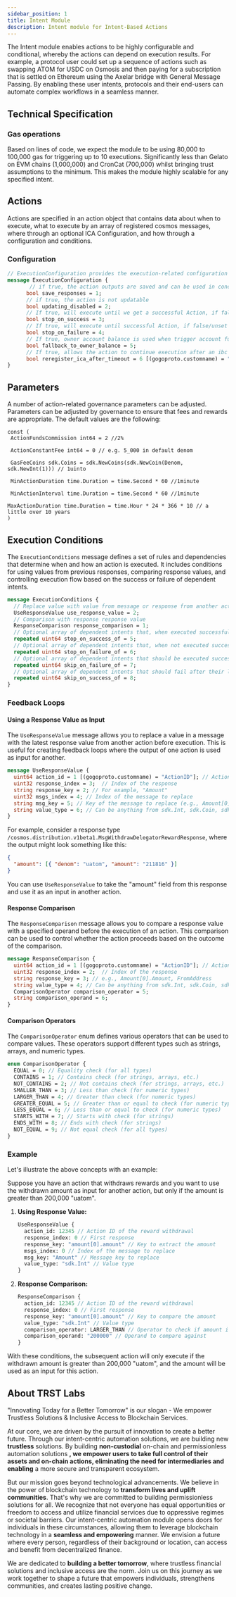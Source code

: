 ```yaml
---
sidebar_position: 1
title: Intent Module
description: Intent module for Intent-Based Actions
---
```


The Intent module enables actions to be highly configurable and conditional, whereby the actions can depend on execution results. For example, a protocol user could set up a sequence of actions such as swapping ATOM for USDC on Osmosis and then paying for a subscription that is settled on Ethereum using the Axelar bridge with General Message Passing. By enabling these user intents, protocols and their end-users can automate complex workflows in a seamless manner.

## Technical Specification

### Gas operations

Based on lines of code, we expect the module to be using 80,000 to 100,000 gas for triggering up to 10 executions. Significantly less than Gelato on EVM chains (1,000,000) and CronCat (700,000) whilst bringing trust assumptions to the minimum. This makes the module highly scalable for any specified intent.

## Actions

Actions are specified in an action object that contains data about when to execute, what to execute by an array of registered cosmos messages, where through an optional ICA Configuration, and how through a configuration and conditions.

### Configuration

```proto
// ExecutionConfiguration provides the execution-related configuration of the action
message ExecutionConfiguration {
       // if true, the action outputs are saved and can be used in condition-based logic
      bool save_responses = 1;
      // if true, the action is not updatable
      bool updating_disabled = 2;
      // If true, will execute until we get a successful Action, if false/unset will always execute
      bool stop_on_success = 3;
      // If true, will execute until successful Action, if false/unset will always execute
      bool stop_on_failure = 4;
      // If true, owner account balance is used when trigger account funds run out
      bool fallback_to_owner_balance = 5;
      // If true, allows the action to continue execution after an ibc channel times out (recommended)
      bool reregister_ica_after_timeout = 6 [(gogoproto.customname) = "ReregisterICAAfterTimeout"];
}
```

## Parameters

A number of action-related governance parameters can be adjusted. Parameters can be adjusted by governance to ensure that fees and rewards are appropriate. The default values are the following:

```golang
const (
 ActionFundsCommission int64 = 2 //2%

 ActionConstantFee int64 = 0 // e.g. 5_000 in default denom

 GasFeeCoins sdk.Coins = sdk.NewCoins(sdk.NewCoin(Denom, sdk.NewInt(1))) // 1uinto

 MinActionDuration time.Duration = time.Second * 60 //1minute

 MinActionInterval time.Duration = time.Second * 60 //1minute

MaxActionDuration time.Duration = time.Hour * 24 * 366 * 10 // a little over 10 years
)
```

## Execution Conditions

The `ExecutionConditions` message defines a set of rules and dependencies that determine when and how an action is executed. It includes conditions for using values from previous responses, comparing response values, and controlling execution flow based on the success or failure of dependent intents.

```proto
message ExecutionConditions {
  // Replace value with value from message or response from another action’s latest output
  UseResponseValue use_response_value = 2;
  // Comparison with response response value
  ResponseComparison response_comparison = 1;
  // Optional array of dependent intents that, when executed successfully, stops execution
  repeated uint64 stop_on_success_of = 5;
  // Optional array of dependent intents that, when not executed successfully, stops execution
  repeated uint64 stop_on_failure_of = 6;
  // Optional array of dependent intents that should be executed successfully after their latest call before execution is allowed
  repeated uint64 skip_on_failure_of = 7;
  // Optional array of dependent intents that should fail after their latest call before execution is allowed
  repeated uint64 skip_on_success_of = 8;
}
```

### Feedback Loops

#### Using a Response Value as Input

The `UseResponseValue` message allows you to replace a value in a message with the latest response value from another action before execution. This is useful for creating feedback loops where the output of one action is used as input for another.

```proto
message UseResponseValue {
  uint64 action_id = 1 [(gogoproto.customname) = "ActionID"]; // Action to get the latest response value from, optional
  uint32 response_index = 3;  // Index of the response
  string response_key = 2; // For example, "Amount"
  uint32 msgs_index = 4; // Index of the message to replace
  string msg_key = 5; // Key of the message to replace (e.g., Amount[0].Amount, FromAddress)
  string value_type = 6; // Can be anything from sdk.Int, sdk.Coin, sdk.Coins, string, []string, []sdk.Int
}
```

For example, consider a response type `/cosmos.distribution.v1beta1.MsgWithdrawDelegatorRewardResponse`, where the output might look something like this:

```json
{
  "amount": [{ "denom": "uatom", "amount": "211816" }]
}
```

You can use `UseResponseValue` to take the "amount" field from this response and use it as an input in another action.

#### Response Comparison

The `ResponseComparison` message allows you to compare a response value with a specified operand before the execution of an action. This comparison can be used to control whether the action proceeds based on the outcome of the comparison.

```proto
message ResponseComparison {
  uint64 action_id = 1 [(gogoproto.customname) = "ActionID"]; // Action to get the latest response value from, optional
  uint32 response_index = 2;  // Index of the response
  string response_key = 3; // e.g., Amount[0].Amount, FromAddress
  string value_type = 4; // Can be anything from sdk.Int, sdk.Coin, sdk.Coins, string, []string, []sdk.Int
  ComparisonOperator comparison_operator = 5;
  string comparison_operand = 6;
}
```

#### Comparison Operators

The `ComparisonOperator` enum defines various operators that can be used to compare values. These operators support different types such as strings, arrays, and numeric types.

```proto
enum ComparisonOperator {
  EQUAL = 0; // Equality check (for all types)
  CONTAINS = 1; // Contains check (for strings, arrays, etc.)
  NOT_CONTAINS = 2; // Not contains check (for strings, arrays, etc.)
  SMALLER_THAN = 3; // Less than check (for numeric types)
  LARGER_THAN = 4; // Greater than check (for numeric types)
  GREATER_EQUAL = 5; // Greater than or equal to check (for numeric types)
  LESS_EQUAL = 6; // Less than or equal to check (for numeric types)
  STARTS_WITH = 7; // Starts with check (for strings)
  ENDS_WITH = 8; // Ends with check (for strings)
  NOT_EQUAL = 9; // Not equal check (for all types)
}
```

### Example

Let's illustrate the above concepts with an example:

Suppose you have an action that withdraws rewards and you want to use the withdrawn amount as input for another action, but only if the amount is greater than 200,000 "uatom".

1. **Using Response Value:**

   ```proto
   UseResponseValue {
     action_id: 12345 // Action ID of the reward withdrawal
     response_index: 0 // First response
     response_key: "amount[0].amount" // Key to extract the amount
     msgs_index: 0 // Index of the message to replace
     msg_key: "Amount" // Message key to replace
     value_type: "sdk.Int" // Value type
   }
   ```

2. **Response Comparison:**

   ```proto
   ResponseComparison {
     action_id: 12345 // Action ID of the reward withdrawal
     response_index: 0 // First response
     response_key: "amount[0].amount" // Key to compare the amount
     value_type: "sdk.Int" // Value type
     comparison_operator: LARGER_THAN // Operator to check if amount is larger than
     comparison_operand: "200000" // Operand to compare against
   }
   ```

With these conditions, the subsequent action will only execute if the withdrawn amount is greater than 200,000 "uatom", and the amount will be used as an input for this action.

<!-- For Interchain Queries we can implement a similar structure. Due to the added complexity, in development and also in testing and auditing, we leave this out of scope but still we are excited to implement this after the grant work has been completed. With interchain queries we can allow comparisons with pool balances and oracle prices. For example Skip’s slinky oracle aggregator deployed on osmosis. With a similar structure we can look 1 level deep which is sufficient. We can retrieve GetPriceResponse, then with a similar attribute_key we can point to price, which points to the price. We can then compare it to a comparision_value. -->

<!--
### Creating Intents

```proto
message MsgCreateIntent {
	//Set of actions
}
```

Intents are a collection of actions to be processed. As a prerequisite for submitting intents over IBC, the intent creator should have interchain accounts registered for the host chains.

```proto
message MsgRegisterICASAndSubmitIntent {
	//Set of actions
	//IBC version
}
```

### Privileged Host Chain Execution

By using the Cosmos message type MsgExec of the AuthZ module in your intent, you can allow the intent address to execute any message on your behalf. This is needed for most use cases where you want to automate your own balance, such as recurring payments.
For this it is important that the Intent address gets granted these privileges. These can be given by sending a MsgGrant with the typeUrl of the message to execute on the host chain. Front-end tools like TriggerPortal make this process easy and seamless.  -->


## About TRST Labs

"Innovating Today for a Better Tomorrow" is our slogan - We empower Trustless Solutions & Inclusive Access to Blockchain Services.

At our core, we are driven by the pursuit of innovation to create a better future. Through our intent-centric automation solutions, we are building new **trustless** solutions. By building **non-custodial** on-chain and permissionless automation solutions **, we empower users to take full control of their assets and on-chain actions, eliminating the need for intermediaries and enabling** a more secure and transparent ecosystem.

But our mission goes beyond technological advancements. We believe in the power of blockchain technology to **transform lives and uplift communities**. That's why we are committed to building permissionless solutions for all. We recognize that not everyone has equal opportunities or freedom to access and utilize financial services due to oppressive regimes or societal barriers. Our intent-centric automation module opens doors for individuals in these circumstances, allowing them to leverage blockchain technology in a **seamless and empowering** manner. We envision a future where every person, regardless of their background or location, can access and benefit from decentralized finance.

We are dedicated to **building a better tomorrow**, where trustless financial solutions and inclusive access are the norm. Join us on this journey as we work together to shape a future that empowers individuals, strengthens communities, and creates lasting positive change.

